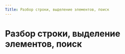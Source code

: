 ```yaml
---
Title: Разбор строки, выделение элементов, поиск
---
```



Разбор строки, выделение элементов, поиск
=========================================

<!-- TOC -->
